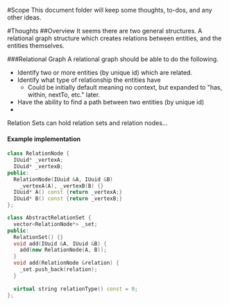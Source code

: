 #Scope
This document folder will keep some thoughts, to-dos, and any other ideas.

#Thoughts
##Overview
It seems there are two general structures. A relational graph structure which creates relations between entities, and the entities themselves.

###Relational Graph
A relational graph should be able to do the following.  
* Identify two or more entities (by unique id) which are related.  
* Identify what type of relationship the entities have  
  - Could be initially default meaning no context, but expanded to "has, within, nextTo, etc." later.  
* Have the ability to find a path between two entities (by unique id)  
* 

Relation Sets can hold relation sets and relation nodes...
  
#### Example implementation
  ```c++
  class RelationNode {
    IUuid* _vertexA;
    IUuid* _vertexB;
  public:
    RelationNode(IUuid &A, IUuid &B) 
      _vertexA(A), _vertexB(B) {}
    IUuid* A() const {return _vertexA;}
    IUuid* B() const {return _vertexB;}
  };
  ```
  ```c++
  class AbstractRelationSet {
    vector<RelationNode*> _set;
  public:
    RelationSet() {}
    void add(IUuid &A, IUuid &B) {
      add(new RelationNode(A, B));
    }
    void add(RelationNode &relation) {
      _set.push_back(relation);
    }
    
    virtual string relationType() const = 0;
  };
  ```

